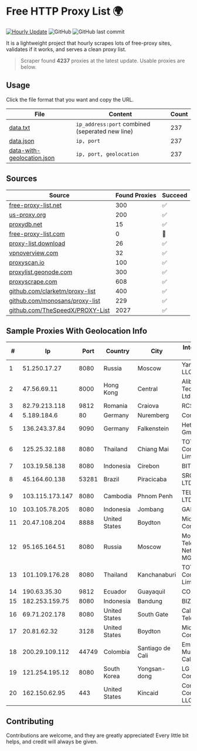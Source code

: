 
# Free HTTP Proxy List 🌍

[![Hourly Update](https://github.com/mertguvencli/http-proxy-list/actions/workflows/main.yml/badge.svg?branch=main)](https://github.com/mertguvencli/http-proxy-list/actions/workflows/main.yml)
![GitHub](https://img.shields.io/github/license/mertguvencli/http-proxy-list)
![GitHub last commit](https://img.shields.io/github/last-commit/mertguvencli/http-proxy-list)

It is a lightweight project that hourly scrapes lots of free-proxy sites, validates if it works, and serves a clean proxy list.


> Scraper found **4237** proxies at the latest update. Usable proxies are below.

## Usage

Click the file format that you want and copy the URL.


|File|Content|Count|
|----|-------|-----|
|[data.txt](https://raw.githubusercontent.com/mertguvencli/http-proxy-list/main/proxy-list/data.txt)|`ip_address:port` combined (seperated new line)|237|
|[data.json](https://raw.githubusercontent.com/mertguvencli/http-proxy-list/main/proxy-list/data.json)|`ip, port`|237|
|[data-with-geolocation.json](https://raw.githubusercontent.com/mertguvencli/http-proxy-list/main/proxy-list/data-with-geolocation.json)|`ip, port, geolocation`|237|

## Sources

|Source|Found Proxies|Succeed|
|------|-------------|-------|
|[free-proxy-list.net](https://free-proxy-list.net)|300|✅|
|[us-proxy.org](https://www.us-proxy.org)|200|✅|
|[proxydb.net](http://proxydb.net)|15|✅|
|[free-proxy-list.com](https://free-proxy-list.com/?page=&port=&type%5B%5D=http&type%5B%5D=https&up_time=0&search=Search)|0|🚫|
|[proxy-list.download](https://www.proxy-list.download/HTTP)|26|✅|
|[vpnoverview.com](https://vpnoverview.com/privacy/anonymous-browsing/free-proxy-servers)|32|✅|
|[proxyscan.io](https://www.proxyscan.io)|100|✅|
|[proxylist.geonode.com](https://proxylist.geonode.com/api/proxy-list?limit=300&page=1&sort_by=lastChecked&sort_type=desc&protocols=http,https)|300|✅|
|[proxyscrape.com](https://api.proxyscrape.com/v2/?request=displayproxies&protocol=http&timeout=10000&country=all&ssl=all&anonymity=all)|608|✅|
|[github.com/clarketm/proxy-list](https://raw.githubusercontent.com/clarketm/proxy-list/master/proxy-list-raw.txt)|400|✅|
|[github.com/monosans/proxy-list](https://raw.githubusercontent.com/monosans/proxy-list/main/proxies/http.txt)|229|✅|
|[github.com/TheSpeedX/PROXY-List](https://raw.githubusercontent.com/TheSpeedX/PROXY-List/master/http.txt)|2027|✅|


## Sample Proxies With Geolocation Info

|#|Ip|Port|Country|City|Internet Service Provider|
|-|--|----|-------|----|-------------------------|
|1|51.250.17.27|8080|Russia|Moscow|Yandex.Cloud LLC|
|2|47.56.69.11|8000|Hong Kong|Central|Alibaba (US) Technology Co., Ltd.|
|3|82.79.213.118|9812|Romania|Craiova|RCS & RDS|
|4|5.189.184.6|80|Germany|Nuremberg|Contabo GmbH|
|5|136.243.37.84|9090|Germany|Falkenstein|Hetzner Online GmbH|
|6|125.25.32.188|8080|Thailand|Chiang Mai|TOT Public Company Limited|
|7|103.19.58.138|8080|Indonesia|Cirebon|BITSNET|
|8|45.164.60.138|53281|Brazil|Piracicaba|SRG TELECOM LTDA|
|9|103.115.173.147|8080|Cambodia|Phnom Penh|TELNET CO., LTD|
|10|103.105.78.205|8080|Indonesia|Jombang|GARUDA|
|11|20.47.108.204|8888|United States|Boydton|Microsoft Corporation|
|12|95.165.164.51|8080|Russia|Moscow|Moscow Local Telephone Network (OAO MGTS)|
|13|101.109.176.28|8080|Thailand|Kanchanaburi|TOT Public Company Limited|
|14|190.63.35.30|9812|Ecuador|Guayaquil|CONECEL|
|15|182.253.159.75|8080|Indonesia|Bandung|BIZNET|
|16|69.71.202.178|8080|United States|South Gate|California Telecom|
|17|20.81.62.32|3128|United States|Boydton|Microsoft Corporation|
|18|200.29.109.112|44749|Colombia|Santiago de Cali|Empresas Municipales De Cali E.i.c.e. E.S.P.|
|19|121.254.195.12|8080|South Korea|Yongsan-dong|LG DACOM Corporation|
|20|162.150.62.95|443|United States|Kincaid|Comcast Cable Communications, LLC|



## Contributing

Contributions are welcome, and they are greatly appreciated! Every
little bit helps, and credit will always be given.

